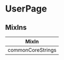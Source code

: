 # UserPage

## MixIns

<!-- @vuese:UserPage:mixIns:start -->
|MixIn|
|---|
|commonCoreStrings|

<!-- @vuese:UserPage:mixIns:end -->

